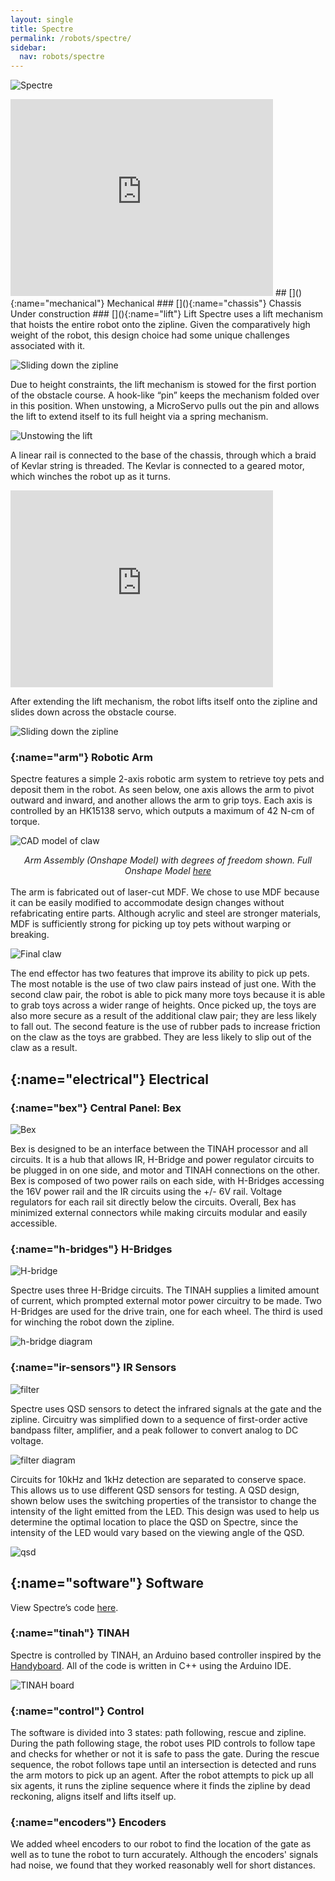 ```yaml
---
layout: single
title: Spectre
permalink: /robots/spectre/
sidebar:
  nav: robots/spectre
---
```

![Spectre](/assets/images/robots/spectre/robot.jpg)
<iframe width="420" height="315" src="https://www.youtube.com/embed/dD2JJE9GXSs" frameborder="0" allowfullscreen></iframe>
## [](){:name="mechanical"} Mechanical
### [](){:name="chassis"} Chassis
Under construction
### [](){:name="lift"} Lift
Spectre uses a lift mechanism that hoists the entire robot onto the zipline. Given the comparatively high weight of the robot, this design choice had some unique challenges associated with it.

![Sliding down the zipline](/assets/images/robots/spectre/rail.jpg)

Due to height constraints, the lift mechanism is stowed for the first portion of the obstacle course. A hook-like “pin” keeps the mechanism folded over in this position. When unstowing, a MicroServo pulls out the pin and allows the lift to extend itself to its full height via a spring mechanism.

![Unstowing the lift](/assets/images/robots/spectre/surprise.gif)

A linear rail is connected to the base of the chassis, through which a braid of Kevlar string is threaded. The Kevlar is connected to a geared motor, which winches the robot up as it turns.

<iframe width="420" height="315" src="https://drive.google.com/file/d/0Bz-v_bAt9n4AV1V5RVpndjlLT1k/preview" frameborder="0" allowfullscreen></iframe>

After extending the lift mechanism, the robot lifts itself onto the zipline and slides down across the obstacle course.

![Sliding down the zipline](/assets/images/robots/spectre/sliding.gif)

### [](){:name="arm"} Robotic Arm
Spectre features a simple 2-axis robotic arm system to retrieve toy pets and deposit them in the robot. As seen below, one axis allows the arm to pivot outward and inward, and another allows the arm to grip toys. Each axis is controlled by an HK15138 servo, which outputs a maximum of 42 N-cm of torque.

![CAD model of claw](/assets/images/robots/spectre/claw-design.png)
<p style="margin: auto; text-align: center;">
<em>Arm Assembly (Onshape Model) with degrees of freedom shown.
Full Onshape Model <a href="http://bit.ly/2w6FjKX">here</a></em>
</p>
<br>
The arm is fabricated out of laser-cut MDF. We chose to use MDF because it can be easily modified to accommodate design changes without refabricating entire parts. Although acrylic and steel are stronger materials, MDF is sufficiently strong for picking up toy pets without warping or breaking.

![Final claw](/assets/images/robots/spectre/claw-final.jpg)

The end effector has two features that improve its ability to pick up pets. The most notable is the use of two claw pairs instead of just one. With the second claw pair, the robot is able to pick many more toys because it is able to grab toys across a wider range of heights. Once picked up, the toys are also more secure as a result of the additional claw pair; they are less likely to fall out. The second feature is the use of rubber pads to increase friction on the claw as the toys are grabbed. They are less likely to slip out of the claw as a result.

## [](){:name="electrical"} Electrical

### [](){:name="bex"} Central Panel: Bex

![Bex](/assets/images/robots/spectre/bex.jpg)

Bex is designed to be an interface between the TINAH processor and all circuits. It is a hub that allows IR, H-Bridge and power regulator circuits to be plugged in on one side, and motor and TINAH connections on the other.
Bex is composed of two power rails on each side, with H-Bridges accessing the 16V power rail and the IR circuits using the +/- 6V rail. Voltage regulators for each rail sit directly below the circuits. Overall, Bex has minimized external connectors while making circuits modular and easily accessible.

### [](){:name="h-bridges"} H-Bridges

![H-bridge](/assets/images/robots/spectre/hbridge.jpg)

Spectre uses three H-Bridge circuits. The TINAH supplies a limited amount of current, which prompted external motor power circuitry to be made. Two H-Bridges are used for the drive train, one for each wheel. The third is used for winching the robot down the zipline.

![h-bridge diagram](/assets/images/robots/spectre/zener_h_bridge.png)

### [](){:name="ir-sensors"} IR Sensors

![filter](/assets/images/robots/spectre/filter.jpg)

Spectre uses QSD sensors to detect the infrared signals at the gate and the zipline. Circuitry was simplified down to a sequence of first-order active bandpass filter, amplifier, and a peak follower to convert analog to DC voltage.

![filter diagram](/assets/images/robots/spectre/10k_filter.png)

Circuits for 10kHz and 1kHz detection are separated to conserve space. This allows us to use different QSD sensors for testing. A QSD design, shown below uses the switching properties of the transistor to change the intensity of the light emitted from the LED. This design was used to help us determine the optimal location to place the QSD on Spectre, since the intensity of the LED would vary based on the viewing angle of the QSD.

![qsd](/assets/images/robots/spectre/QSD.png)

## [](){:name="software"} Software

View Spectre’s code [here](https://github.com/spectre-robot/spectre).

### [](){:name="tinah"} TINAH

Spectre is controlled by TINAH, an Arduino based controller inspired by the [Handyboard](http://www.handyboard.com/). All of the code is written in C++ using the Arduino IDE.

![TINAH board](/assets/images/robots/spectre/tinahmedium.jpg)

### [](){:name="control"} Control

The software is divided into 3 states: path following, rescue and zipline. During the path following stage, the robot uses PID controls to follow tape and checks for whether or not it is safe to pass the gate. During the rescue sequence, the robot follows tape until an intersection is detected and runs the arm motors to pick up an agent. After the robot attempts to pick up all six agents, it runs the zipline sequence where it finds the zipline by dead reckoning, aligns itself and lifts itself up.

### [](){:name="encoders"} Encoders

We added wheel encoders to our robot to find the location of the gate as well as to tune the robot to turn accurately. Although the encoders' signals had noise, we found that they worked reasonably well for short distances.
